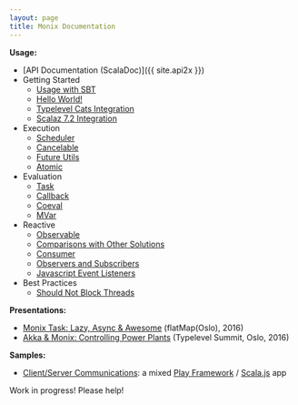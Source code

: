 ```yaml
---
layout: page
title: Monix Documentation
---
```


**Usage:**

- [API Documentation (ScalaDoc)]({{ site.api2x }})
- Getting Started
  - [Usage with SBT](./intro/usage.html)
  - [Hello World!](./intro/hello-world.html)
  - [Typelevel Cats Integration](./intro/cats.html)
  - [Scalaz 7.2 Integration](./intro/scalaz72.html)
- Execution
  - [Scheduler](./execution/scheduler.html)
  - [Cancelable](./execution/cancelable.html)
  - [Future Utils](./execution/future-utils.html)
  - [Atomic](./execution/atomic.html)
- Evaluation
  - [Task](./eval/task.html)
  - [Callback](./eval/callback.html)
  - [Coeval](./eval/coeval.html)
  - [MVar](./eval/mvar.html)
- Reactive
  - [Observable](./reactive/observable.html)
  - [Comparisons with Other Solutions](./reactive/observable-comparisons.html)
  - [Consumer](./reactive/consumer.html)
  - [Observers and Subscribers](./reactive/observers.html)
  - [Javascript Event Listeners](./reactive/javascript.html)
- Best Practices
  - [Should Not Block Threads](./best-practices/blocking.html)

**Presentations:**

- [Monix Task: Lazy, Async &amp; Awesome](./presentations/2016-task-flatmap-oslo.html) (flatMap(Oslo), 2016)
- [Akka & Monix: Controlling Power Plants](./presentations/2016-akka-monix-typelevel.html) (Typelevel Summit, Oslo, 2016)

**Samples:**

- [Client/Server Communications](https://github.com/monixio/monix-sample/):
  a mixed [Play Framework](https://www.playframework.com/) /
  [Scala.js](http://www.scala-js.org/) app

Work in progress! Please help!
